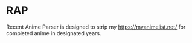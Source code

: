 # RAP
Recent Anime Parser is designed to strip my https://myanimelist.net/ for completed anime in designated years.
